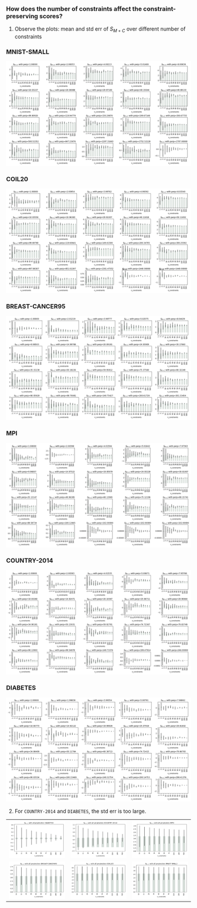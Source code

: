 ### How does the number of constraints affect the constraint-preserving scores?

1. Observe the plots: mean and std err of $S_{M+C}$ over different number of constraints
### MNIST-SMALL
![](../plots/[MNIST-SMALL]S_all_nconstraints_more.png)

### COIL20
![](../plots/[COIL20]S_all_nconstraints_more.png)

### BREAST-CANCER95
![](../plots/[BREAST-CANCER95]S_all_nconstraints_more.png)

### MPI
![](../plots/[MPI]S_all_nconstraints_more.png)

### COUNTRY-2014
![](../plots/[COUNTRY-2014]S_all_nconstraints_more.png)

### DIABETES
![](../plots/[DIABETES]S_all_nconstraints_more.png)


2. For `COUNTRY-2014` and `DIABETES`, the std err is too large.

||||
| :- |:--:| -:|
| ![](../plots/[DIABETES]S_all_nconst_gt5.png)| ![](../plots/[COUNTRY-2014]S_all_nconst_gt5.png) | ![](../plots/[MPI]S_all_nconst_gt5.png) |
| ![](../plots/[BREAST-CANCER95]S_all_nconst_gt5.png)| ![](../plots/[COIL20]S_all_nconst_gt5.png) | ![](../plots/[MNIST-SMALL]S_all_nconst_gt5.png) |

